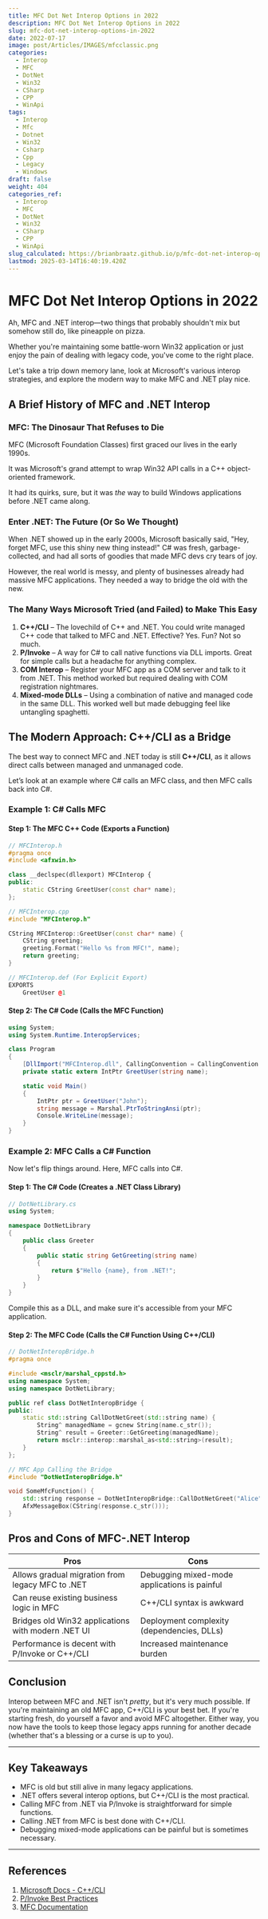 ```yaml
---
title: MFC Dot Net Interop Options in 2022
description: MFC Dot Net Interop Options in 2022
slug: mfc-dot-net-interop-options-in-2022
date: 2022-07-17
image: post/Articles/IMAGES/mfcclassic.png
categories:
  - Interop
  - MFC
  - DotNet
  - Win32
  - CSharp
  - CPP
  - WinApi
tags:
  - Interop
  - Mfc
  - Dotnet
  - Win32
  - Csharp
  - Cpp
  - Legacy
  - Windows
draft: false
weight: 404
categories_ref:
  - Interop
  - MFC
  - DotNet
  - Win32
  - CSharp
  - CPP
  - WinApi
slug_calculated: https://brianbraatz.github.io/p/mfc-dot-net-interop-options-in-2022
lastmod: 2025-03-14T16:40:19.420Z
---
```

# MFC Dot Net Interop Options in 2022

Ah, MFC and .NET interop—two things that probably shouldn't mix but somehow still do, like pineapple on pizza.

Whether you're maintaining some battle-worn Win32 application or just enjoy the pain of dealing with legacy code, you've come to the right place.

Let's take a trip down memory lane, look at Microsoft's various interop strategies, and explore the modern way to make MFC and .NET play nice.

## A Brief History of MFC and .NET Interop

### MFC: The Dinosaur That Refuses to Die

MFC (Microsoft Foundation Classes) first graced our lives in the early 1990s.

It was Microsoft's grand attempt to wrap Win32 API calls in a C++ object-oriented framework.

It had its quirks, sure, but it was *the* way to build Windows applications before .NET came along.

### Enter .NET: The Future (Or So We Thought)

When .NET showed up in the early 2000s, Microsoft basically said, "Hey, forget MFC, use this shiny new thing instead!" C# was fresh, garbage-collected, and had all sorts of goodies that made MFC devs cry tears of joy.

However, the real world is messy, and plenty of businesses already had massive MFC applications. They needed a way to bridge the old with the new.

### The Many Ways Microsoft Tried (and Failed) to Make This Easy

1. **C++/CLI** – The lovechild of C++ and .NET. You could write managed C++ code that talked to MFC and .NET. Effective? Yes. Fun? Not so much.
2. **P/Invoke** – A way for C# to call native functions via DLL imports. Great for simple calls but a headache for anything complex.
3. **COM Interop** – Register your MFC app as a COM server and talk to it from .NET. This method worked but required dealing with COM registration nightmares.
4. **Mixed-mode DLLs** – Using a combination of native and managed code in the same DLL. This worked well but made debugging feel like untangling spaghetti.

## The Modern Approach: C++/CLI as a Bridge

The best way to connect MFC and .NET today is still **C++/CLI**, as it allows direct calls between managed and unmanaged code.

Let’s look at an example where C# calls an MFC class, and then MFC calls back into C#.

### Example 1: C# Calls MFC

#### **Step 1: The MFC C++ Code (Exports a Function)**

```cpp
// MFCInterop.h
#pragma once
#include <afxwin.h>

class __declspec(dllexport) MFCInterop {
public:
    static CString GreetUser(const char* name);
};
```

```cpp
// MFCInterop.cpp
#include "MFCInterop.h"

CString MFCInterop::GreetUser(const char* name) {
    CString greeting;
    greeting.Format("Hello %s from MFC!", name);
    return greeting;
}
```

```cpp
// MFCInterop.def (For Explicit Export)
EXPORTS
    GreetUser @1
```

#### **Step 2: The C# Code (Calls the MFC Function)**

```csharp
using System;
using System.Runtime.InteropServices;

class Program
{
    [DllImport("MFCInterop.dll", CallingConvention = CallingConvention.Cdecl)]
    private static extern IntPtr GreetUser(string name);

    static void Main()
    {
        IntPtr ptr = GreetUser("John");
        string message = Marshal.PtrToStringAnsi(ptr);
        Console.WriteLine(message);
    }
}
```

### Example 2: MFC Calls a C# Function

Now let's flip things around. Here, MFC calls into C#.

#### **Step 1: The C# Code (Creates a .NET Class Library)**

```csharp
// DotNetLibrary.cs
using System;

namespace DotNetLibrary
{
    public class Greeter
    {
        public static string GetGreeting(string name)
        {
            return $"Hello {name}, from .NET!";
        }
    }
}
```

Compile this as a DLL, and make sure it's accessible from your MFC application.

#### **Step 2: The MFC Code (Calls the C# Function Using C++/CLI)**

```cpp
// DotNetInteropBridge.h
#pragma once

#include <msclr/marshal_cppstd.h>
using namespace System;
using namespace DotNetLibrary;

public ref class DotNetInteropBridge {
public:
    static std::string CallDotNetGreet(std::string name) {
        String^ managedName = gcnew String(name.c_str());
        String^ result = Greeter::GetGreeting(managedName);
        return msclr::interop::marshal_as<std::string>(result);
    }
};
```

```cpp
// MFC App Calling the Bridge
#include "DotNetInteropBridge.h"

void SomeMfcFunction() {
    std::string response = DotNetInteropBridge::CallDotNetGreet("Alice");
    AfxMessageBox(CString(response.c_str()));
}
```

## Pros and Cons of MFC-.NET Interop

| **Pros**                                           | **Cons**                                     |
| -------------------------------------------------- | -------------------------------------------- |
| Allows gradual migration from legacy MFC to .NET   | Debugging mixed-mode applications is painful |
| Can reuse existing business logic in MFC           | C++/CLI syntax is awkward                    |
| Bridges old Win32 applications with modern .NET UI | Deployment complexity (dependencies, DLLs)   |
| Performance is decent with P/Invoke or C++/CLI     | Increased maintenance burden                 |

## Conclusion

Interop between MFC and .NET isn't *pretty*, but it's very much possible. If you're maintaining an old MFC app, C++/CLI is your best bet. If you're starting fresh, do yourself a favor and avoid MFC altogether. Either way, you now have the tools to keep those legacy apps running for another decade (whether that's a blessing or a curse is up to you).

***

## Key Takeaways

* MFC is old but still alive in many legacy applications.
* .NET offers several interop options, but C++/CLI is the most practical.
* Calling MFC from .NET via P/Invoke is straightforward for simple functions.
* Calling .NET from MFC is best done with C++/CLI.
* Debugging mixed-mode applications can be painful but is sometimes necessary.

***

## References

1. [Microsoft Docs - C++/CLI](https://learn.microsoft.com/en-us/cpp/dotnet/walkthrough-mixed-mode-dlls)
2. [P/Invoke Best Practices](https://learn.microsoft.com/en-us/dotnet/standard/native-interop/pinvoke)
3. [MFC Documentation](https://learn.microsoft.com/en-us/cpp/mfc/mfc-desktop-applications)
